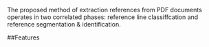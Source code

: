 The proposed method of extraction references from PDF documents operates in two correlated phases: reference line classiffcation and reference segmentation & identification.

##Features
